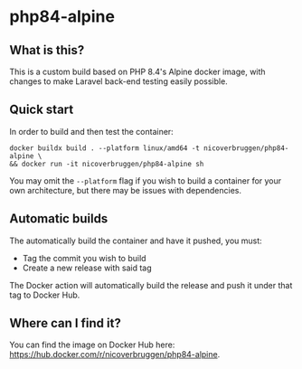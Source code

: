 # php84-alpine

## What is this?

This is a custom build based on PHP 8.4's Alpine docker image, with changes to make Laravel back-end testing easily possible.

## Quick start

In order to build and then test the container:

    docker buildx build . --platform linux/amd64 -t nicoverbruggen/php84-alpine \
    && docker run -it nicoverbruggen/php84-alpine sh

You may omit the `--platform` flag if you wish to build a container for your own architecture, but there may be issues with dependencies.

## Automatic builds

The automatically build the container and have it pushed, you must:

* Tag the commit you wish to build
* Create a new release with said tag

The Docker action will automatically build the release and push it under that tag to Docker Hub.

## Where can I find it?

You can find the image on Docker Hub here: https://hub.docker.com/r/nicoverbruggen/php84-alpine.